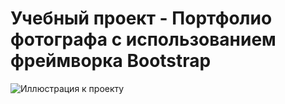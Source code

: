 # Учебный проект - Портфолио фотографа с использованием фреймворка Bootstrap
![Иллюстрация к проекту](https://github.com/MariaGlukhovaP/PhotographerPortfolio/blob/master/screenshot1.jpg)
